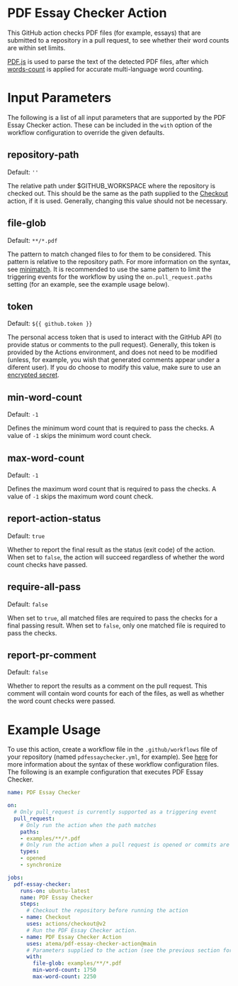 # PDF Essay Checker Action

This GitHub action checks PDF files (for example, essays) that are submitted to a repository in a pull request, to see whether their word counts are within set limits.

[PDF.js](https://github.com/mozilla/pdf.js) is used to parse the text of the detected PDF files, after which [words-count](https://www.npmjs.com/package/words-count) is applied for accurate multi-language word counting.

# Input Parameters

The following is a list of all input parameters that are supported by the PDF Essay Checker action. These can be included in the `with` option of the workflow configuration to override the given defaults.

## repository-path

Default: `''`

The relative path under $GITHUB_WORKSPACE where the repository is checked out. This should be the same as the path supplied to the [Checkout](https://github.com/actions/checkout) action, if it is used. Generally, changing this value should not be necessary.

## file-glob

Default: `**/*.pdf`

The pattern to match changed files to for them to be considered. This pattern is relative to the repository path. For more information on the syntax, see [minimatch](https://www.npmjs.com/package/minimatch). It is recommended to use the same pattern to limit the triggering events for the workflow by using the `on.pull_request.paths` setting (for an example, see the example usage below).

## token

Default: `${{ github.token }}`

The personal access token that is used to interact with the GitHub API (to provide status or comments to the pull request). Generally, this token is provided by the Actions environment, and does not need to be modified (unless, for example, you wish that generated comments appear under a diferent user). If you do choose to modify this value, make sure to use an [encrypted secret](https://help.github.com/en/actions/automating-your-workflow-with-github-actions/creating-and-using-encrypted-secrets).

## min-word-count

Default: `-1`

Defines the minimum word count that is required to pass the checks. A value of `-1` skips the minimum word count check.

## max-word-count

Default: `-1`

Defines the maximum word count that is required to pass the checks. A value of `-1` skips the maximum word count check.

## report-action-status

Default: `true`

Whether to report the final result as the status (exit code) of the action. When set to `false`, the action will succeed regardless of whether the word count checks have passed.

## require-all-pass

Default: `false`

When set to `true`, all matched files are required to pass the checks for a final passing result. When set to `false`, only one matched file is required to pass the checks.

## report-pr-comment

Default: `false`

Whether to report the results as a comment on the pull request. This comment will contain word counts for each of the files, as well as whether the word count checks were passed.

# Example Usage

To use this action, create a workflow file in the `.github/workflows` file of your repository (named `pdfessaychecker.yml`, for example). See [here](https://docs.github.com/en/actions/reference/workflow-syntax-for-github-actions) for more information about the syntax of these workflow configuration files. The following is an example configuration that executes PDF Essay Checker.

```yaml
name: PDF Essay Checker

on:
  # Only pull_request is currently supported as a triggering event
  pull_request:
    # Only run the action when the path matches
    paths:
    - examples/**/*.pdf
    # Only run the action when a pull request is opened or commits are added
    types:
    - opened
    - synchronize

jobs:
  pdf-essay-checker:
    runs-on: ubuntu-latest
    name: PDF Essay Checker
    steps:
      # Checkout the repository before running the action
    - name: Checkout
      uses: actions/checkout@v2
      # Run the PDF Essay Checker action.
    - name: PDF Essay Checker Action
      uses: atema/pdf-essay-checker-action@main
      # Parameters supplied to the action (see the previous section for all options)
      with:
        file-glob: examples/**/*.pdf
        min-word-count: 1750
        max-word-count: 2250
```
